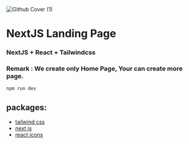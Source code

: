 ![Github Cover (1)](https://github.com/misteradev/nextjs-navigationbar/assets/92903550/35b69c0e-b82e-44c4-a918-09bd2b00e7b8)

<h1>NextJS Landing Page</h1>

### NextJS + React + Tailwindcss
### Remark : We create only Home Page, Your can create more page.

```bash 
npm run dev
```

## packages:
+ [tailwind css](https://tailwindcss.com/docs/installation)
+ [next js](https://nextjs.org/docs/)
+ [react icons](https://react-icons.github.io/react-icons/)
